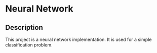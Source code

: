# Neural Network

## Description

This project is a neural network implementation. It is used for a simple classification problem.
